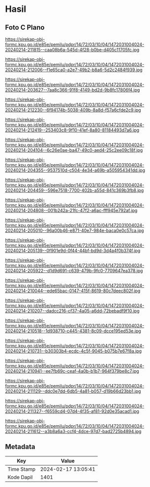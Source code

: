 # Hasil

## Foto C Plano

https://sirekap-obj-formc.kpu.go.id/e85e/pemilu/pdpr/14/72/03/10/04/1472031004024-20240214-211815--caa08b6a-545d-4f28-b0be-d405c11705fc.jpg

https://sirekap-obj-formc.kpu.go.id/e85e/pemilu/pdpr/14/72/03/10/04/1472031004024-20240214-212006--f1e65ca0-a2e7-49b2-b8a6-5d2c2484f939.jpg

https://sirekap-obj-formc.kpu.go.id/e85e/pemilu/pdpr/14/72/03/10/04/1472031004024-20240214-203627--7aa8c366-91f8-4149-bd2d-9b8fc17806f4.jpg

https://sirekap-obj-formc.kpu.go.id/e85e/pemilu/pdpr/14/72/03/10/04/1472031004024-20240214-212230--6f94174b-5038-409b-8a8d-f57a6cfde2c9.jpg

https://sirekap-obj-formc.kpu.go.id/e85e/pemilu/pdpr/14/72/03/10/04/1472031004024-20240214-212419--253403c8-9f10-41ef-8a80-81184493d7a6.jpg

https://sirekap-obj-formc.kpu.go.id/e85e/pemilu/pdpr/14/72/03/10/04/1472031004024-20240214-204104--6c26e0ae-ba47-49c0-aed4-25c2ee09c18f.jpg

https://sirekap-obj-formc.kpu.go.id/e85e/pemilu/pdpr/14/72/03/10/04/1472031004024-20240214-204355--9537510d-c504-4e34-a69b-a505954341dd.jpg

https://sirekap-obj-formc.kpu.go.id/e85e/pemilu/pdpr/14/72/03/10/04/1472031004024-20240214-204459--596e7518-7700-402b-a55d-841c369b3fb8.jpg

https://sirekap-obj-formc.kpu.go.id/e85e/pemilu/pdpr/14/72/03/10/04/1472031004024-20240214-204808--001b242a-21fc-47f2-a6ac-fff945e792af.jpg

https://sirekap-obj-formc.kpu.go.id/e85e/pemilu/pdpr/14/72/03/10/04/1472031004024-20240214-205010--96a00b46-e871-40e7-984e-baca0e0c57ca.jpg

https://sirekap-obj-formc.kpu.go.id/e85e/pemilu/pdpr/14/72/03/10/04/1472031004024-20240214-205139--0f901e9d-0f44-44bf-bd9d-3d4a4f0b374f.jpg

https://sirekap-obj-formc.kpu.go.id/e85e/pemilu/pdpr/14/72/03/10/04/1472031004024-20240214-205922--d1d9d691-c639-479b-9fc0-7709647ea378.jpg

https://sirekap-obj-formc.kpu.go.id/e85e/pemilu/pdpr/14/72/03/10/04/1472031004024-20240214-210044--ede65bac-0147-415f-8619-80c7deec802f.jpg

https://sirekap-obj-formc.kpu.go.id/e85e/pemilu/pdpr/14/72/03/10/04/1472031004024-20240214-210207--dadcc216-cf37-4a05-a6dd-72bebadf9f10.jpg

https://sirekap-obj-formc.kpu.go.id/e85e/pemilu/pdpr/14/72/03/10/04/1472031004024-20240214-210518--1d938710-c445-4381-8c09-dcce195ed53e.jpg

https://sirekap-obj-formc.kpu.go.id/e85e/pemilu/pdpr/14/72/03/10/04/1472031004024-20240214-210731--b30303b4-ecdc-4c5f-9045-b075b7e67f8a.jpg

https://sirekap-obj-formc.kpu.go.id/e85e/pemilu/pdpr/14/72/03/10/04/1472031004024-20240214-210941--ee7fb69c-ceaf-4a0b-b1b7-964f379be8c7.jpg

https://sirekap-obj-formc.kpu.go.id/e85e/pemilu/pdpr/14/72/03/10/04/1472031004024-20240214-211129--ddc0e7dd-6db5-4a81-b057-d19b66d23bb1.jpg

https://sirekap-obj-formc.kpu.go.id/e85e/pemilu/pdpr/14/72/03/10/04/1472031004024-20240214-211327--f6559cd4-07d4-4f35-af81-92d0e35acad1.jpg

https://sirekap-obj-formc.kpu.go.id/e85e/pemilu/pdpr/14/72/03/10/04/1472031004024-20240214-211612--a3b8a6a3-ccf4-4dce-97d7-bad2725b4894.jpg


## Metadata

| Key        | Value               |
| ---------- | ------------------- |
| Time Stamp | 2024-02-17 13:05:41 |
| Kode Dapil | 1401                |



